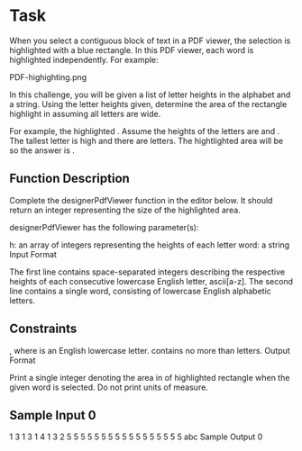 # Task

When you select a contiguous block of text in a PDF viewer, the selection is highlighted with a blue rectangle. In this PDF viewer, each word is highlighted independently. For example:

PDF-highighting.png

In this challenge, you will be given a list of letter heights in the alphabet and a string. Using the letter heights given, determine the area of the rectangle highlight in  assuming all letters are  wide.

For example, the highlighted . Assume the heights of the letters are  and . The tallest letter is  high and there are  letters. The hightlighted area will be  so the answer is .

## Function Description

Complete the designerPdfViewer function in the editor below. It should return an integer representing the size of the highlighted area.

designerPdfViewer has the following parameter(s):

h: an array of integers representing the heights of each letter
word: a string
Input Format

The first line contains  space-separated integers describing the respective heights of each consecutive lowercase English letter, ascii[a-z].
The second line contains a single word, consisting of lowercase English alphabetic letters.

## Constraints

, where  is an English lowercase letter.
 contains no more than  letters.
Output Format

Print a single integer denoting the area in  of highlighted rectangle when the given word is selected. Do not print units of measure.

## Sample Input 0

1 3 1 3 1 4 1 3 2 5 5 5 5 5 5 5 5 5 5 5 5 5 5 5 5 5
abc
Sample Output 0
